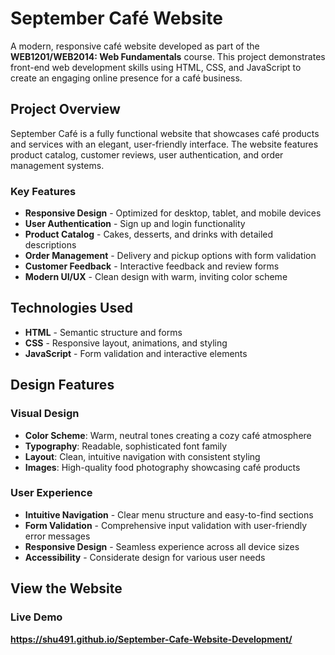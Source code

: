 # September Café Website

A modern, responsive café website developed as part of the **WEB1201/WEB2014: Web Fundamentals** course. This project demonstrates front-end web development skills using HTML, CSS, and JavaScript to create an engaging online presence for a café business.

## Project Overview

September Café is a fully functional website that showcases café products and services with an elegant, user-friendly interface. The website features product catalog, customer reviews, user authentication, and order management systems.

### Key Features
- **Responsive Design** - Optimized for desktop, tablet, and mobile devices
- **User Authentication** - Sign up and login functionality
- **Product Catalog** - Cakes, desserts, and drinks with detailed descriptions
- **Order Management** - Delivery and pickup options with form validation
- **Customer Feedback** - Interactive feedback and review forms
- **Modern UI/UX** - Clean design with warm, inviting color scheme

## Technologies Used

- **HTML** - Semantic structure and forms
- **CSS** - Responsive layout, animations, and styling
- **JavaScript** - Form validation and interactive elements


## Design Features

### Visual Design
- **Color Scheme**: Warm, neutral tones creating a cozy café atmosphere
- **Typography**: Readable, sophisticated font family
- **Layout**: Clean, intuitive navigation with consistent styling
- **Images**: High-quality food photography showcasing café products

### User Experience
- **Intuitive Navigation** - Clear menu structure and easy-to-find sections
- **Form Validation** - Comprehensive input validation with user-friendly error messages
- **Responsive Design** - Seamless experience across all device sizes
- **Accessibility** - Considerate design for various user needs

## View the Website

### Live Demo 
**https://shu491.github.io/September-Cafe-Website-Development/**


